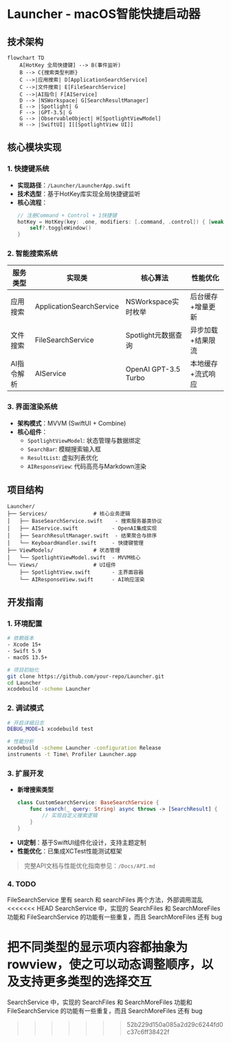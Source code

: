 # Launcher - macOS智能快捷启动器

## 技术架构
```mermaid
flowchart TD
    A[HotKey 全局快捷键] --> B(事件监听)
    B --> C{搜索类型判断}
    C -->|应用搜索| D[ApplicationSearchService]
    C -->|文件搜索| E[FileSearchService]
    C -->|AI指令| F[AIService]
    D --> |NSWorkspace| G[SearchResultManager]
    E --> |Spotlight| G
    F --> |GPT-3.5| G
    G --> |ObservableObject| H[SpotlightViewModel]
    H --> |SwiftUI| I[[SpotlightView UI]]
```

## 核心模块实现
### 1. 快捷键系统
- **实现路径**：`/Launcher/LauncherApp.swift`
- **技术选型**：基于HotKey库实现全局快捷键监听
- **核心流程**：
  ```swift
  // 注册Command + Control + 1快捷键
  hotKey = HotKey(key: .one, modifiers: [.command, .control]) { [weak self] in
      self?.toggleWindow()
  }
  ```

### 2. 智能搜索系统
| 服务类型 | 实现类 | 核心算法 | 性能优化 |
|---------|--------|----------|----------|
| 应用搜索 | ApplicationSearchService | NSWorkspace实时枚举 | 后台缓存+增量更新 |
| 文件搜索 | FileSearchService | Spotlight元数据查询 | 异步加载+结果限流 |
| AI指令解析 | AIService | OpenAI GPT-3.5 Turbo | 本地缓存+流式响应 |

### 3. 界面渲染系统
- **架构模式**：MVVM (SwiftUI + Combine)
- **核心组件**：
  - `SpotlightViewModel`: 状态管理与数据绑定
  - `SearchBar`: 模糊搜索输入框
  - `ResultList`: 虚拟列表优化
  - `AIResponseView`: 代码高亮与Markdown渲染

## 项目结构
```
Launcher/
├── Services/               # 核心业务逻辑
│   ├── BaseSearchService.swift    - 搜索服务基类协议
│   ├── AIService.swift           - OpenAI集成实现
│   ├── SearchResultManager.swift  - 结果聚合与排序
│   └── KeyboardHandler.swift     - 快捷键管理
├── ViewModels/             # 状态管理
│   └── SpotlightViewModel.swift  - MVVM核心
└── Views/                  # UI组件
    ├── SpotlightView.swift       - 主界面容器
    └── AIResponseView.swift      - AI响应渲染
```

## 开发指南
### 1. 环境配置
```bash
# 依赖版本
- Xcode 15+
- Swift 5.9
- macOS 13.5+

# 项目初始化
git clone https://github.com/your-repo/Launcher.git
cd Launcher
xcodebuild -scheme Launcher
```

### 2. 调试模式
```bash
# 开启详细日志
DEBUG_MODE=1 xcodebuild test

# 性能分析
xcodebuild -scheme Launcher -configuration Release
instruments -t Time\ Profiler Launcher.app
```

### 3. 扩展开发
- **新增搜索类型**
  ```swift
  class CustomSearchService: BaseSearchService {
      func search(_ query: String) async throws -> [SearchResult] {
          // 实现自定义搜索逻辑
      }
  }
  ```
- **UI定制**：基于SwiftUI组件化设计，支持主题定制
- **性能优化**：已集成XCTest性能测试框架

> 完整API文档与性能优化指南参见：`/Docs/API.md`

### 4. TODO
FileSearchService 里有 search 和 searchFiles 两个方法，外部调用混乱
<<<<<<< HEAD
SearchService 中，实现的 SearchFiles 和 SearchMoreFiles 功能和 FileSearchService 的功能有一些重复，而且 SearchMoreFiles 还有 bug

把不同类型的显示项内容都抽象为 rowview，使之可以动态调整顺序，以及支持更多类型的选择交互
=======
SearchService 中，实现的 SearchFiles 和 SearchMoreFiles 功能和 FileSearchService 的功能有一些重复，而且 SearchMoreFiles 还有 bug
>>>>>>> 52b229d150a085a2d29c6244fd0c37c6ff38422f
